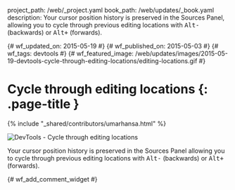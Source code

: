 project_path: /web/_project.yaml
book_path: /web/updates/_book.yaml
description: Your cursor position history is preserved in the Sources Panel, allowing you to cycle through previous editing locations with <kbd class='kbd'>Alt-</kbd> (backwards) or <kbd class='kbd'>Alt+</kbd> (forwards).﻿

{# wf_updated_on: 2015-05-19 #}
{# wf_published_on: 2015-05-03 #}
{# wf_tags: devtools #}
{# wf_featured_image: /web/updates/images/2015-05-19-devtools-cycle-through-editing-locations/editing-locations.gif #}

# Cycle through editing locations {: .page-title }

{% include "_shared/contributors/umarhansa.html" %}


<img src="/web/updates/images/2015-05-19-devtools-cycle-through-editing-locations/editing-locations.gif" alt="DevTools - Cycle through editing locations">

Your cursor position history is preserved in the Sources Panel allowing you to cycle through previous editing locations with <kbd class="kbd">Alt-</kbd> (backwards) or <kbd class="kbd">Alt+</kbd> (forwards).﻿


{# wf_add_comment_widget #}
